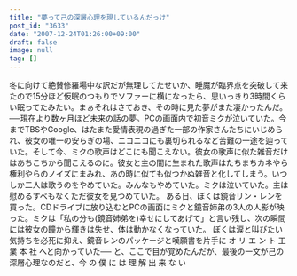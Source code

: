 ```yaml
---
title: "夢って己の深層心理を現しているんだっけ"
post_id: "3633"
date: "2007-12-24T01:26:00+09:00"
draft: false
image: null
tag: []
---
```



冬に向けて絶賛修羅場中な訳だが無理してたせいか、睡魔が臨界点を突破して来たので15分ほど仮眠のつもりでソファーに横になったら、思いっきり3時間くらい眠ってたみたい。まぁそれはさておき、その時に見た夢がまた凄かったんだ。 ──現在より数ヶ月ほど未来の話の夢。PCの画面内で初音ミクが泣いていた。今までTBSやGoogle、はたまた愛情表現の過ぎた一部の作家さんたちにいじめられ、彼女の唯一の安らぎの場、ニコニコにも裏切られるなど苦難の一途を辿っていた。そして今、ミクの歌声はどこにも聞こえない。彼女の歌声に似た雑音だけはあちこちから聞こえるのに。彼女と主の間に生まれた歌声はたちまちカネやら権利やらのノイズにまみれ、あの時に似ても似つかぬ雑音と化してしまう。いつしか二人は歌うのをやめていた。みんなもやめていた。ミクは泣いていた。主は慰めるすべもなくただ彼女を見つめていた。 ある日、ぼくは鏡音リン・レンを買った。CDドライブに放り込むとPCの画面にミクと鏡音姉弟の3人の人影が映った。ミクは「私の分も(鏡音姉弟を)幸せにしてあげて」と言い残し、次の瞬間には彼女の瞳から輝きは失せ、体は動かなくなっていた。 ぼくは涙と叫びたい気持ちを必死に抑え、鏡音レンのパッケージと嘆願書を片手に オ リ エ ン ト 工 業 本 社 へと向かっていた── と、ここで目が覚めたんだが、最後の一文が己の深層心理なのだと、今 の 僕 に は 理 解 出 来 な い
